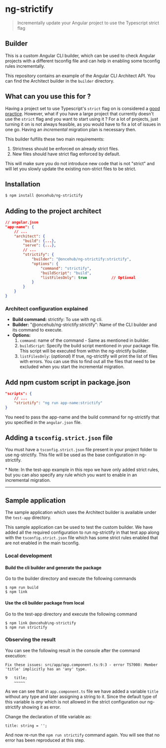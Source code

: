 # ng-strictify

> Incrementally update your Angular project to use the Typescript strict flag

## Builder

This is a custom Angular CLI builder, which can be used to check Angular projects with a different tsconfig file and can help in enabling some tsconfig rules incrementally.

This repository contains an example of the Angular CLI Architect API.
You can find the Architect builder in the `builder` directory.

## What can you use this for ?

Having a project set to use Typescript's `strict` flag on is considered a [good practice](https://angular.io/guide/strict-mode). However, what if you have a large project that currently doesn't use the `strict` flag and you want to start using it ? For a lot of projects, just turning it on is not always feasible, as you would have to fix a lot of issues in one go. Having an _incremental_ migration plan is necessary then.

This builder fulfills these two main requirements:

1. Strictness should be enforced on already strict files.
2. New files should have strict flag enforced by default.

This will make sure you do not introduce new code that is not "strict" and will let you slowly update the existing non-strict files to be strict.

## Installation

```sh
$ npm install @oncehub/ng-strictify
```

## Adding to the project architect

```json
// angular.json
"app-name": {
    // ...
    "architect": {
        "build": {...},
        "serve": {...},
        // ...
        "strictify": {
            "builder": "@oncehub/ng-strictify:strictify",
            "options": {
                "command": "strictify",
                "buildScript": "build",
                "listFilesOnly": true           // Optional
            }
        }
    }
}
```

### Architect configuration explained

- **Build command:** strictify: To use with ng cli.
- **Builder:** "@oncehub/ng-strictify:strictify": Name of the CLI builder and its command to execute.
- **Options:**
  1. `command`: name of the command - Same as mentioned in builder.
  2. `buildScript`: Specify the build script mentioned in your package file. This script will be executed from within the ng-strictify builder.
  3. `listFilesOnly`: (_optional_) If true, ng-strictify will print the list of files with errors. You can use this to find out all the files that need to be excluded when you start the incremental migration.

## Add npm custom script in package.json

```json
"scripts": {
    // ...
    "strictify": "ng run app-name:strictify"
}
```

You need to pass the app-name and the build command for ng-strictify that you specified in the `angular.json` file.

## Adding a `tsconfig.strict.json` file

You must have a `tsconfig.strict.json` file present in your project folder to use ng-strictify. This file will be used as the base configuration in ng-strictify.

\* Note: In the test-app example in this repo we have only added strict rules, but you can also specify any rule which you want to enable in an incremental migration.

---

## Sample application

The sample application which uses the Architect builder is available under the `test-app` directory.

This sample application can be used to test the custom builder. We have added all the required configuration to run ng-strictify in that test app along with the `tsconfig.strict.json` file which has some strict rules enabled that are not enabled in the main tsconfig.

### Local development

#### Build the cli builder and generate the package

Go to the builder directory and execute the following commands

```
$ npm run build
$ npm link
```

#### Use the cli builder package from local

Go to the test-app directory and execute the following command

```
$ npm link @oncehub\ng-strictify
$ npm run strictify
```

### Observing the result

You can see the following result in the console after the command execution:

```
Fix these issues: src/app/app.component.ts:9:3 - error TS7008: Member 'title' implicitly has an 'any' type.

9   title;
    ~~~~~

```

As we can see that in `app.component.ts` file we have added a variable `title` without any type and later assigning a string to it. Since the default type of this variable is _any_ which is not allowed in the strict configuration our ng-strictify showing it as error.

Change the declaration of title variable as:

```
title: string = '';
```

And now re-run the `npm run strictify` command again. You will see that no error has been reproduced at this step.
